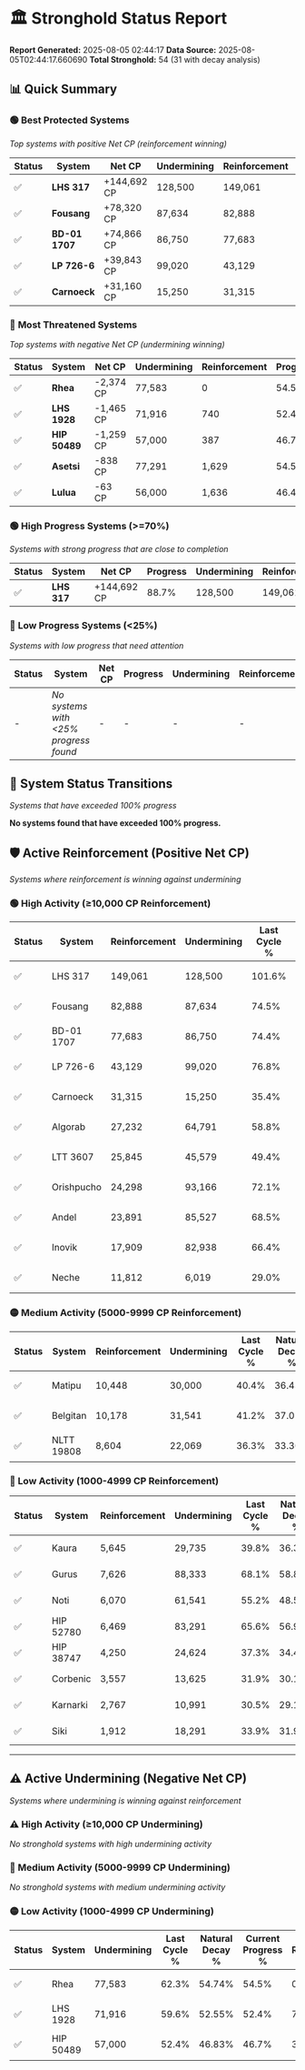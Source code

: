 # 🏛️ Stronghold Status Report

**Report Generated:** 2025-08-05 02:44:17
**Data Source:** 2025-08-05T02:44:17.660690
**Total Stronghold:** 54 (31 with decay analysis)

## 📊 Quick Summary

### 🟢 **Best Protected Systems**
*Top systems with positive Net CP (reinforcement winning)*

| Status | System | Net CP | Undermining | Reinforcement | Progress |
|--------|--------|--------|-------------|---------------|----------|
| ✅ | **LHS 317** | +144,692 CP | 128,500 | 149,061 | 88.7% |
| ✅ | **Fousang** | +78,320 CP | 87,634 | 82,888 | 65.7% |
| ✅ | **BD-01 1707** | +74,866 CP | 86,750 | 77,683 | 65.7% |
| ✅ | **LP 726-6** | +39,843 CP | 99,020 | 43,129 | 66.9% |
| ✅ | **Carnoeck** | +31,160 CP | 15,250 | 31,315 | 33.9% |

### 🔴 **Most Threatened Systems**
*Top systems with negative Net CP (undermining winning)*

| Status | System | Net CP | Undermining | Reinforcement | Progress |
|--------|--------|--------|-------------|---------------|----------|
| ✅ | **Rhea** | -2,374 CP | 77,583 | 0 | 54.5% |
| ✅ | **LHS 1928** | -1,465 CP | 71,916 | 740 | 52.4% |
| ✅ | **HIP 50489** | -1,259 CP | 57,000 | 387 | 46.7% |
| ✅ | **Asetsi** | -838 CP | 77,291 | 1,629 | 54.5% |
| ✅ | **Lulua** | -63 CP | 56,000 | 1,636 | 46.4% |

### 🟢 **High Progress Systems (>=70%)**
*Systems with strong progress that are close to completion*

| Status | System | Net CP | Progress | Undermining | Reinforcement |
|--------|--------|--------|----------|-------------|---------------|
| ✅ | **LHS 317** | +144,692 CP | 88.7% | 128,500 | 149,061 |

### 🔴 **Low Progress Systems (<25%)**
*Systems with low progress that need attention*

| Status | System | Net CP | Progress | Undermining | Reinforcement |
|--------|--------|--------|----------|-------------|---------------|
| - | *No systems with <25% progress found* | - | - | - | - |
## 🔄 System Status Transitions
*Systems that have exceeded 100% progress*

**No systems found that have exceeded 100% progress.**

## 🛡️ Active Reinforcement (Positive Net CP)
*Systems where reinforcement is winning against undermining*

### 🟢 High Activity (≥10,000 CP Reinforcement)

| Status | System | Reinforcement | Undermining | Last Cycle % | Natural Decay % | Current Progress % | Current CP | Net CP | Activity |
|--------|--------|---------------|-------------|--------------|-----------------|-------------------|------------|--------|----------|
| ✅ | LHS 317 | 149,061 | 128,500 | 101.6% | 74.23% | 88.7% | 887,000 | +144,692 | 🟢 High Reinforcement |
| ✅ | Fousang | 82,888 | 87,634 | 74.5% | 57.87% | 65.7% | 657,000 | +78,320 | 🟢 High Reinforcement |
| ✅ | BD-01 1707 | 77,683 | 86,750 | 74.4% | 58.21% | 65.7% | 657,000 | +74,866 | 🟢 High Reinforcement |
| ✅ | LP 726-6 | 43,129 | 99,020 | 76.8% | 62.92% | 66.9% | 669,000 | +39,843 | 🟢 High Reinforcement |
| ✅ | Carnoeck | 31,315 | 15,250 | 35.4% | 30.78% | 33.9% | 338,999 | +31,160 | 🟢 High Reinforcement |
| ✅ | Algorab | 27,232 | 64,791 | 58.8% | 49.78% | 52.3% | 523,000 | +25,207 | 🟢 High Reinforcement |
| ✅ | LTT 3607 | 25,845 | 45,579 | 49.4% | 42.36% | 44.8% | 447,999 | +24,410 | 🟢 High Reinforcement |
| ✅ | Orishpucho | 24,298 | 93,166 | 72.1% | 60.68% | 62.8% | 628,000 | +21,244 | 🟢 High Reinforcement |
| ✅ | Andel | 23,891 | 85,527 | 68.5% | 57.78% | 59.9% | 599,000 | +21,207 | 🟢 High Reinforcement |
| ✅ | Inovik | 17,909 | 82,938 | 66.4% | 56.61% | 58.1% | 581,000 | +14,884 | 🟢 High Reinforcement |
| ✅ | Neche | 11,812 | 6,019 | 29.0% | 27.21% | 28.4% | 284,000 | +11,915 | 🟢 High Reinforcement |

### 🟡 Medium Activity (5000-9999 CP Reinforcement)

| Status | System | Reinforcement | Undermining | Last Cycle % | Natural Decay % | Current Progress % | Current CP | Net CP | Activity |
|--------|--------|---------------|-------------|--------------|-----------------|-------------------|------------|--------|----------|
| ✅ | Matipu | 10,448 | 30,000 | 40.4% | 36.43% | 37.4% | 374,000 | +9,710 | 🟡 Medium Reinforcement |
| ✅ | Belgitan | 10,178 | 31,541 | 41.2% | 37.05% | 38.0% | 380,000 | +9,466 | 🟡 Medium Reinforcement |
| ✅ | NLTT 19808 | 8,604 | 22,069 | 36.3% | 33.30% | 34.1% | 341,000 | +7,955 | 🟡 Medium Reinforcement |

### 🔴 Low Activity (1000-4999 CP Reinforcement)

| Status | System | Reinforcement | Undermining | Last Cycle % | Natural Decay % | Current Progress % | Current CP | Net CP | Activity |
|--------|--------|---------------|-------------|--------------|-----------------|-------------------|------------|--------|----------|
| ✅ | Kaura | 5,645 | 29,735 | 39.8% | 36.31% | 36.8% | 368,000 | +4,879 | 🔵 Low Reinforcement |
| ✅ | Gurus | 7,626 | 88,333 | 68.1% | 58.82% | 59.3% | 593,000 | +4,758 | 🔵 Low Reinforcement |
| ✅ | Noti | 6,070 | 61,541 | 55.2% | 48.57% | 49.0% | 490,000 | +4,268 | 🔵 Low Reinforcement |
| ✅ | HIP 52780 | 6,469 | 83,291 | 65.6% | 56.91% | 57.3% | 573,000 | +3,852 | 🔵 Low Reinforcement |
| ✅ | HIP 38747 | 4,250 | 24,624 | 37.3% | 34.42% | 34.8% | 348,000 | +3,837 | 🔵 Low Reinforcement |
| ✅ | Corbenic | 3,557 | 13,625 | 31.9% | 30.16% | 30.5% | 305,000 | +3,449 | 🔵 Low Reinforcement |
| ✅ | Karnarki | 2,767 | 10,991 | 30.5% | 29.13% | 29.4% | 294,000 | +2,716 | 🔵 Low Reinforcement |
| ✅ | Siki | 1,912 | 18,291 | 33.9% | 31.94% | 32.1% | 321,000 | +1,614 | 🔵 Low Reinforcement |


---

## ⚠️ Active Undermining (Negative Net CP)
*Systems where undermining is winning against reinforcement*

### ⚠️ High Activity (≥10,000 CP Undermining)

*No stronghold systems with high undermining activity*

### 🔶 Medium Activity (5000-9999 CP Undermining)

*No stronghold systems with medium undermining activity*

### 🟡 Low Activity (1000-4999 CP Undermining)

| Status | System | Undermining | Last Cycle % | Natural Decay % | Current Progress % | Reinforcement | Current CP | Net CP | Activity |
|--------|--------|-------------|--------------|-----------------|-------------------|---------------|------------|--------|----------|
| ✅ | Rhea | 77,583 | 62.3% | 54.74% | 54.5% | 0 | 545,000 | -2,374 | 🟡 Low Undermining |
| ✅ | LHS 1928 | 71,916 | 59.6% | 52.55% | 52.4% | 740 | 524,000 | -1,465 | 🟡 Low Undermining |
| ✅ | HIP 50489 | 57,000 | 52.4% | 46.83% | 46.7% | 387 | 467,000 | -1,259 | 🟡 Low Undermining |
